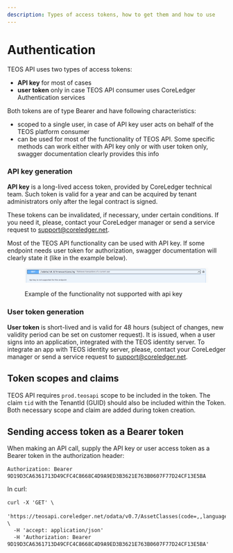 ```yaml
---
description: Types of access tokens, how to get them and how to use
---
```


# Authentication

TEOS API uses two types of access tokens:&#x20;

* **API key** for most of cases&#x20;
* **user token** only in case TEOS API consumer uses CoreLedger Authentication services

Both tokens are of type Bearer and have following characteristics:

* scoped to a single user, in case of API key user acts on behalf of the TEOS platform consumer
* can be used for most of the functionality of TEOS API. Some specific methods can work either with API key only or with user token only, swagger documentation clearly provides this info

### API key generation

**API key** is a long-lived access token, provided by CoreLedger technical team. Such token is valid for a year and can be acquired by tenant administrators only after the legal contract is signed.&#x20;

These tokens can be invalidated, if necessary, under certain conditions. If you need it, please, contact your CoreLedger manager or send a service request to [support@coreledger.net](mailto:support@coreledger.net).

Most of the TEOS API functionality can be used with API key. If some endpoint needs user token for authorization, swagger documentation will clearly state it (like in the example below).

<figure><img src="../.gitbook/assets/image.png" alt=""><figcaption><p>Example of the functionality not supported with api key</p></figcaption></figure>

### User token generation

**User token** is short-lived and is valid for 48 hours (subject of changes, new validity period can be set on customer request). It is issued, when a user signs into an application, integrated with the TEOS identity server. To integrate an app with TEOS identity server, please, contact your CoreLedger manager or send a service request to [support@coreledger.net](mailto:support@coreledger.net).

## Token scopes and claims

TEOS API requires `prod.teosapi` scope to be included in the token. The claim `tid` with the TenantId (GUID) should also be included within the Token. Both necessary scope and claim are added during token creation.

## Sending access token as a Bearer token

When making an API call, supply the API key or user access token as a Bearer token in the authorization header:

```
Authorization: Bearer 9D19D3CA6361713D49CFC4C8668C4D9A9ED3B3621E763B0607F77D24CF13E5BA
```

In curl:

```
curl -X 'GET' \
  'https://teosapi.coreledger.net/odata/v0.7/AssetClasses(code=,,languageCode=,)' \
  -H 'accept: application/json'
  -H 'Authorization: Bearer 9D19D3CA6361713D49CFC4C8668C4D9A9ED3B3621E763B0607F77D24CF13E5BA'
```



